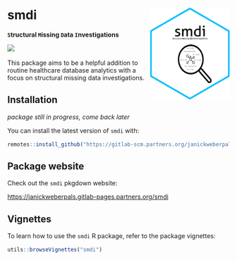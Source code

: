 # smdi <img src="./man/figures/smdi_hexagon.png" align="right" width="180"/>

**`S`tructural `M`issing `D`ata `I`nvestigations**

[![](https://cranlogs.r-pkg.org/badges/smdi)](https://cran.rstudio.com/web/packages/smdi/index.html)

This package aims to be a helpful addition to routine healthcare database analytics with a focus on structural missing data investigations.


## Installation

*package still in progress, come back later*

You can install the latest version of `smdi` with:

```r
remotes::install_github("https://gitlab-scm.partners.org/janickweberpals/smdi")
```

## Package website

Check out the `smdi` pkgdown website:

<https://janickweberpals.gitlab-pages.partners.org/smdi>

## Vignettes

To learn how to use the `smdi` R package, refer to the package vignettes:

```r
utils::browseVignettes("smdi")
```
